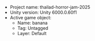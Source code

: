 <!-- UNITY CODE ASSIST INSTRUCTIONS START -->
- Project name: thailad-horror-jam-2025
- Unity version: Unity 6000.0.60f1
- Active game object:
  - Name: banana
  - Tag: Untagged
  - Layer: Default
<!-- UNITY CODE ASSIST INSTRUCTIONS END -->